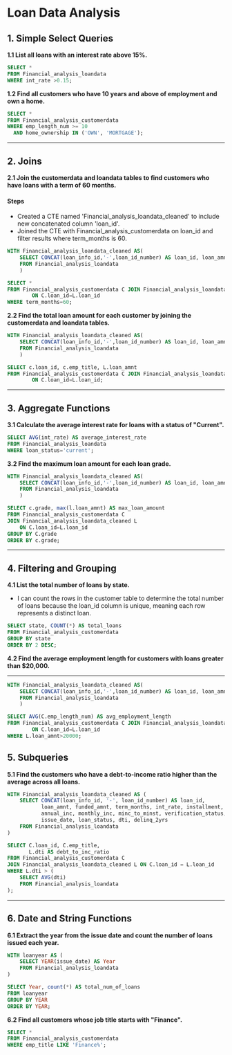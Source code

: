 
# Loan Data Analysis

## 1. Simple Select Queries

**1.1 List all loans with an interest rate above 15%.**

```sql
SELECT * 
FROM Financial_analysis_loandata
WHERE int_rate >0.15;
```
**1.2 Find all customers who have 10 years and above of employment and own a home.**
```sql
SELECT *
FROM Financial_analysis_customerdata
WHERE emp_length_num >= 10
  AND home_ownership IN ('OWN', 'MORTGAGE');
```
***

## 2. Joins

**2.1 Join the customerdata and loandata tables to find customers who have loans with a term of 60 months.**
#### Steps
- Created a CTE named 'Financial_analysis_loandata_cleaned' to include new concatenated column 'loan_id'.
- Joined the CTE with Financial_analysis_customerdata on loan_id and filter results where term_months is 60.
  
```sql
WITH Financial_analysis_loandata_cleaned AS(
	SELECT CONCAT(loan_info_id,'-',loan_id_number) AS loan_id, loan_amnt, funded_amnt, term_months, int_rate, installment, annual_inc, monthly_inc, minc_to_minst, verification_status, issue_date, loan_status, dti, delinq_2yrs
	FROM Financial_analysis_loandata
	)

SELECT *
FROM Financial_analysis_customerdata C JOIN Financial_analysis_loandata_cleaned L
		ON C.loan_id=L.loan_id
WHERE term_months=60;
```
**2.2 Find the total loan amount for each customer by joining the customerdata and loandata tables.**
```sql
WITH Financial_analysis_loandata_cleaned AS(
	SELECT CONCAT(loan_info_id,'-',loan_id_number) AS loan_id, loan_amnt, funded_amnt, term_months, int_rate, installment, annual_inc, monthly_inc, minc_to_minst, verification_status, issue_date, loan_status, dti, delinq_2yrs
	FROM Financial_analysis_loandata
	)

SELECT c.loan_id, c.emp_title, L.loan_amnt
FROM Financial_analysis_customerdata C JOIN Financial_analysis_loandata_cleaned L
		ON C.loan_id=L.loan_id;
```
***

## 3. Aggregate Functions

**3.1 Calculate the average interest rate for loans with a status of "Current".**
```sql
SELECT AVG(int_rate) AS average_interest_rate
FROM Financial_analysis_loandata
WHERE loan_status='current';
```
**3.2 Find the maximum loan amount for each loan grade.**
```sql
WITH Financial_analysis_loandata_cleaned AS(
	SELECT CONCAT(loan_info_id,'-',loan_id_number) AS loan_id, loan_amnt, funded_amnt, term_months, int_rate, installment, annual_inc, monthly_inc, minc_to_minst, verification_status, issue_date, loan_status, dti, delinq_2yrs
	FROM Financial_analysis_loandata
	)

SELECT c.grade, max(l.loan_amnt) AS max_loan_amount
FROM Financial_analysis_customerdata C
JOIN Financial_analysis_loandata_cleaned L
	ON C.loan_id=L.loan_id
GROUP BY C.grade
ORDER BY c.grade;
```
***

## 4. Filtering and Grouping

**4.1 List the total number of loans by state.**
- I can count the rows in the customer table to determine the total number of loans because the loan_id column is unique, meaning each row represents a distinct loan.
```sql
SELECT state, COUNT(*) AS total_loans
FROM Financial_analysis_customerdata
GROUP BY state
ORDER BY 2 DESC;
```


**4.2 Find the average employment length for customers with loans greater than $20,000.**
***
```sql
WITH Financial_analysis_loandata_cleaned AS(
	SELECT CONCAT(loan_info_id,'-',loan_id_number) AS loan_id, loan_amnt, funded_amnt, term_months, int_rate, installment, annual_inc, monthly_inc, minc_to_minst, verification_status, issue_date, loan_status, dti, delinq_2yrs
	FROM Financial_analysis_loandata
	)

SELECT AVG(C.emp_length_num) AS avg_employment_length
FROM Financial_analysis_customerdata C JOIN Financial_analysis_loandata_cleaned L
		ON C.loan_id=L.loan_id
WHERE L.loan_amnt>20000;
```
## 5. Subqueries

**5.1 Find the customers who have a debt-to-income ratio higher than the average across all loans.**
```sql
WITH Financial_analysis_loandata_cleaned AS (
    SELECT CONCAT(loan_info_id, '-', loan_id_number) AS loan_id, 
           loan_amnt, funded_amnt, term_months, int_rate, installment, 
           annual_inc, monthly_inc, minc_to_minst, verification_status, 
           issue_date, loan_status, dti, delinq_2yrs
    FROM Financial_analysis_loandata
)

SELECT C.loan_id, C.emp_title, 
       L.dti AS debt_to_inc_ratio
FROM Financial_analysis_customerdata C
JOIN Financial_analysis_loandata_cleaned L ON C.loan_id = L.loan_id
WHERE L.dti > (
    SELECT AVG(dti)
    FROM Financial_analysis_loandata
);
```
***

## 6. Date and String Functions

**6.1 Extract the year from the issue date and count the number of loans issued each year.**
```sql
WITH loanyear AS (
	SELECT YEAR(issue_date) AS Year
	FROM Financial_analysis_loandata
)

SELECT Year, count(*) AS total_num_of_loans
FROM loanyear
GROUP BY YEAR
ORDER BY YEAR;
```
**6.2 Find all customers whose job title starts with "Finance".**
```sql
SELECT *
FROM Financial_analysis_customerdata
WHERE emp_title LIKE 'Finance%';
```
